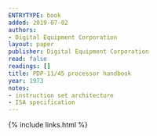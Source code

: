 ```yaml
---
ENTRYTYPE: book
added: 2019-07-02
authors:
- Digital Equipment Corporation
layout: paper
publisher: Digital Equipment Corporation
read: false
readings: []
title: PDP-11/45 processor handbook
year: 1973
notes:
- instruction set architecture
- ISA specification
---
```

{% include links.html %}
